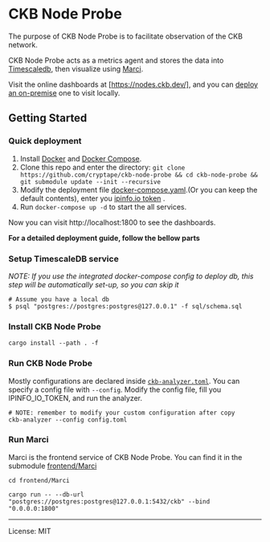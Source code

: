 # CKB Node Probe

The purpose of CKB Node Probe is to facilitate observation of the CKB network.

CKB Node Probe acts as a metrics agent and stores the data into [Timescaledb](https://docs.timescale.com/), then visualize using [Marci](https://github.com/code-monad/Marci.git).

Visit the online dashboards at [https://nodes.ckb.dev/], and you can [deploy an on-premise](#quick-deployment) one to visit locally.

## Getting Started

### Quick deployment
1. Install [Docker](https://docs.docker.com/get-docker/) and [Docker Compose](https://docs.docker.com/compose/install/).
2. Clone this repo and enter the directory: `git clone https://github.com/cryptape/ckb-node-probe && cd ckb-node-probe && git submodule update --init --recursive`
3. Modify the deployment file [docker-compose.yaml](./docker-compose.yaml).(Or you can keep the default contents), enter you [ipinfo.io token](https://ipinfo.io/account/token) .
4. Run `docker-compose up -d` to start the all services.

Now you can visit http://localhost:1800 to see the dashboards.

**For a detailed deployment guide, follow the bellow parts**

### Setup TimescaleDB service
*NOTE: If you use the integrated docker-compose config to deploy db, this step will be automatically set-up, so you can skip it* 
```shell
# Assume you have a local db
$ psql "postgres://postgres:postgres@127.0.0.1" -f sql/schema.sql
```

### Install CKB Node Probe

```shell
cargo install --path . -f
```

### Run CKB Node Probe

Mostly configurations are declared inside [`ckb-analyzer.toml`](./ckb-analyzer.toml). You can specify a config file with `--config`.
Modify the config file, fill you IPINFO_IO_TOKEN, and run the analyzer.
```shell
# NOTE: remember to modify your custom configuration after copy
ckb-analyzer --config config.toml 
```

### Run Marci

Marci is the frontend service of CKB Node Probe. You can find it in the submodule [frontend/Marci](./frontend/Marci)
```shell
cd frontend/Marci

cargo run -- --db-url "postgres://postgres:postgres@127.0.0.1:5432/ckb" --bind "0.0.0.0:1800"
```

---

License: MIT
